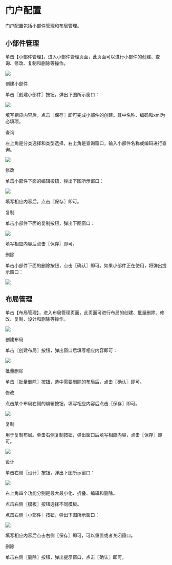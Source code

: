 # 门户配置

门户配置包括小部件管理和布局管理。

## 小部件管理

单击【小部件管理】，进入小部件管理页面，此页面可以进行小部件的创建、查询、修改、复制和删除等操作。

![](/articles/workbench/3-/image/image41.png)
 
创建小部件

单击〖创建小部件〗按钮，弹出下图所示窗口：

![](/articles/workbench/3-/image/image42.png)

 
填写相应内容后，点击〖保存〗即可完成小部件的创建。其中名称、编码和xml为必填项。

查询

左上角是分类选择和类型选择，右上角是查询窗口，输入小部件名称或编码进行查询。

![](/articles/workbench/3-/image/image43.png)
 
修改

单击小部件下面的编辑按钮，弹出下图所示窗口：

![](/articles/workbench/3-/image/image44.png)

 
填写相应内容后，点击〖保存〗即可。

复制

单击小部件下面的复制按钮，弹出下图窗口：

![](/articles/workbench/3-/image/image45.png)
 
填写相应内容后点击〖保存〗即可。

删除

单击小部件下面的删除按钮，点击〖确认〗即可。如果小部件正在使用，将弹出提示窗口：

![](/articles/workbench/3-/image/image46.png)
 
## 布局管理

单击【布局管理】，进入布局管理页面，此页面可进行布局的创建、批量删除、修改、复制、设计和删除等操作。

![](/articles/workbench/3-/image/image47.png)
 
创建布局

单击〖创建布局〗按钮，弹出窗口后填写相应内容即可：

![](/articles/workbench/3-/image/image48.png)
 
批量删除

单击〖批量删除〗按钮，选中需要删除的布局后，点击〖确认〗即可。

修改

点击某个布局右侧的编辑按钮，填写相应内容后点击〖保存〗即可。

![](/articles/workbench/3-/image/image49.png)
 
复制

用于复制布局。单击右侧复制按钮，弹出窗口后填写相应内容，点击〖保存〗即可。

![](/articles/workbench/3-/image/image50.png)
 
设计

单击右侧〖设计〗按钮，弹出下图所示窗口：

![](/articles/workbench/3-/image/image51.png)
 
右上角四个功能分别是最大最小化、折叠、编辑和删除。

点击右侧〖模板〗按钮选择不同模板。

点击右侧〖小部件〗按钮，弹出下图所示窗口：

![](/articles/workbench/3-/image/image52.png)

 
填写相应内容后点击右侧〖保存〗即可，可以重置或者关闭窗口。

删除

单击右侧〖删除〗按钮，弹出提示窗口，点击〖确认〗即可。
